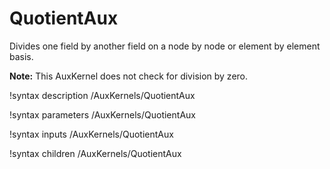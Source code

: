 # QuotientAux

Divides one field by another field on a node by node or element by element basis.

**Note:** This AuxKernel does not check for division by zero.

!syntax description /AuxKernels/QuotientAux

!syntax parameters /AuxKernels/QuotientAux

!syntax inputs /AuxKernels/QuotientAux

!syntax children /AuxKernels/QuotientAux
